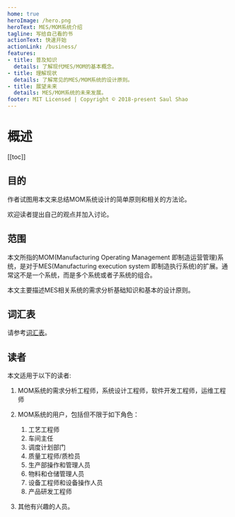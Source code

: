 ```yaml
---
home: true
heroImage: /hero.png
heroText: MES/MOM系统介绍
tagline: 写给自己看的书
actionText: 快速开始
actionLink: /business/
features:
- title: 普及知识
  details: 了解现代MES/MOM的基本概念。
- title: 理解现状
  details: 了解常见的MES/MOM系统的设计原则。
- title: 展望未来
  details: MES/MOM系统的未来发展。
footer: MIT Licensed | Copyright © 2018-present Saul Shao
---
```

# 概述

[[toc]]

## 目的

作者试图用本文来总结MOM系统设计的简单原则和相关的方法论。

欢迎读者提出自己的观点并加入讨论。

## 范围

本文所指的MOM(Manufacturing Operating Management 即制造运营管理)系统，是对于MES(Manufacturing execution system 即制造执行系统)的扩展。通常这不是一个系统，而是多个系统或者子系统的组合。

本文主要描述MES相关系统的需求分析基础知识和基本的设计原则。

## 词汇表

请参考[词汇表](glossary.md)。

## 读者

本文适用于以下的读者:

1. MOM系统的需求分析工程师，系统设计工程师，软件开发工程师，运维工程师
2. MOM系统的用户，包括但不限于如下角色：

    1. 工艺工程师
    2. 车间主任
    3. 调度计划部门
    4. 质量工程师/质检员
    5. 生产部操作和管理人员
    6. 物料和仓储管理人员
    7. 设备工程师和设备操作人员
    8. 产品研发工程师

3. 其他有兴趣的人员。